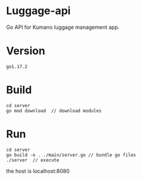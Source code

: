 # Luggage-api

Go API for Kumano luggage management app.

# Version
```
go1.17.2
```

# Build

```
cd server
go mod download  // download modules
```

# Run
```
cd server
go build -o . ./main/server.go // bundle go files
./server  // execute
```

the host is localhost:8080
